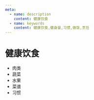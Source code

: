 ```yaml
---
meta:
  - name: description
    content: 健康饮食
  - name: keywords
    content: 健康饮食,健身餐,习惯,做饭,烹饪
---
```

# 健康饮食

+ 肉类
+ 蔬菜
+ 水果
+ 菜谱
+ 习惯
